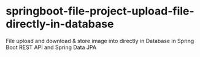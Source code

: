 # springboot-file-project-upload-file-directly-in-database
File upload and download &amp; store image into directly in Database in Spring Boot REST API and Spring Data JPA
